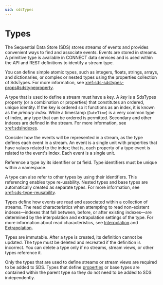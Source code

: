 ```yaml
---
uid: sdsTypes
---
```


# Types

The Sequential Data Store (SDS) stores streams of events and provides convenient ways to find and associate events. Events are stored in streams. A primitive type is available in CONNECT data services and is used within the API and REST definitions to identify a stream type.

You can define simple atomic types, such as integers, floats, strings, arrays, and dictionaries, or complex or nested types using the properties collection of SdsTypes. For more information, see <xref:sds-sdstypes-props#sdstypeproperty>.

A type that is used to define a stream must have a key. A _key_ is a SdsTypes property (or a combination or properties) that constitutes an ordered, unique identity. If the key is ordered so it functions as an index, it is known as the _primary index_. While a timestamp (`DateTime`) is a very common type of index, any type that can be ordered is permitted. Secondary and other indexes are defined in the stream. For more information, see <xref:sdsIndexes>.

Consider how the events will be represented in a stream, as the type defines each event in a stream. An event is a single unit with properties that have values related to the index; that is, each property of a type event is related to the event's index. Each event is a single unit.

Reference a type by its identifier or `Id` field. Type identifiers must be unique within a namespace.

A type can also refer to other types by using their identifiers. This referencing enables type re-usability. Nested types and base types are automatically created as separate types. For more information, see <xref:sds-type-reusability>.

Types define how events are read and associated within a collection of streams. The read characteristics when attempting to read non-existent indexes—indexes that fall between, before, or after existing indexes—are determined by the interpolation and extrapolation settings of the type. For more information about read characteristics, see [Interpolation](xref:sdsReadingData#interpolation) and [Extrapolation](xref:sdsReadingData#extrapolation).

Types are immutable. After a type is created, its definition cannot be updated. The type must be deleted and recreated if the definition is incorrect. You can delete a type only if no streams, stream views, or other types reference it.

Only the types that are used to define streams or stream views are required to be added to SDS. Types that define [properties](xref:sds-sdstypes-props#sdstypeproperty) or base types are contained within the parent type so they do not need to be added to SDS independently.
